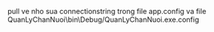 pull ve nho sua connectionstring trong file app.config va file QuanLyChanNuoi\bin\Debug/QuanLyChanNuoi.exe.config 
